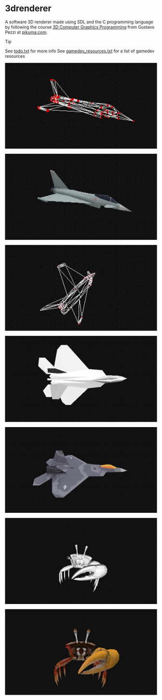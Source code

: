 # 3drenderer

A software 3D renderer made using SDL and the C programming language by following the course [3D Computer Graphics Programming](https://pikuma.com/courses/learn-3d-computer-graphics-programming) from Gustavo Pezzi at [pikuma.com](https://pikuma.com).

> [!TIP]
> See [todo.txt](todo.txt) for more info
> See [gamedev_resources.txt](gamedev_resources.txt) for a list of gamedev resources

![screenshot](screenshots/screenshot_00.png?raw=true "screenshot")

![screenshot](screenshots/screenshot_01.png?raw=true "screenshot")

![screenshot](screenshots/screenshot_02.png?raw=true "screenshot")

![screenshot](screenshots/screenshot_03.png?raw=true "screenshot")

![screenshot](screenshots/screenshot_04.png?raw=true "screenshot")

![screenshot](screenshots/screenshot_05.png?raw=true "screenshot")

![screenshot](screenshots/screenshot_06.png?raw=true "screenshot")
